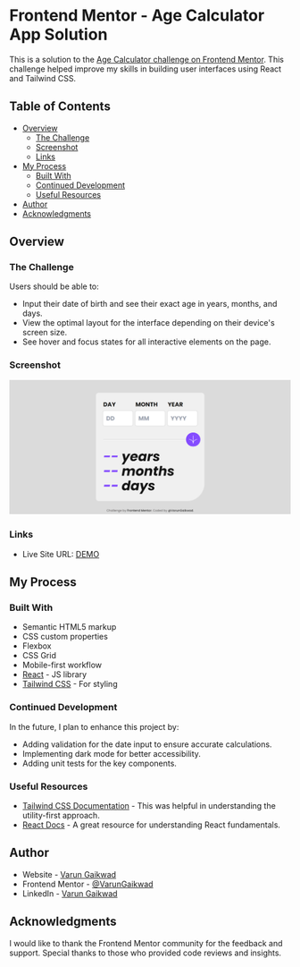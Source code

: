 # Frontend Mentor - Age Calculator App Solution

This is a solution to the [Age Calculator challenge on Frontend Mentor](https://www.frontendmentor.io/challenges/age-calculator-app-dF9DFFpj-Q/hub). This challenge helped improve my skills in building user interfaces using React and Tailwind CSS.

## Table of Contents

- [Overview](#overview)
  - [The Challenge](#the-challenge)
  - [Screenshot](#screenshot)
  - [Links](#links)
- [My Process](#my-process)
  - [Built With](#built-with)
  - [Continued Development](#continued-development)
  - [Useful Resources](#useful-resources)
- [Author](#author)
- [Acknowledgments](#acknowledgments)

## Overview

### The Challenge

Users should be able to:

- Input their date of birth and see their exact age in years, months, and days.
- View the optimal layout for the interface depending on their device's screen size.
- See hover and focus states for all interactive elements on the page.

### Screenshot

![Age Calculator](./screenshot/image.png)

### Links

- Live Site URL: [DEMO](https://varungaikwad.github.io/age_calculator/)

## My Process

### Built With

- Semantic HTML5 markup
- CSS custom properties
- Flexbox
- CSS Grid
- Mobile-first workflow
- [React](https://reactjs.org/) - JS library
- [Tailwind CSS](https://tailwindcss.com/) - For styling

### Continued Development

In the future, I plan to enhance this project by:

- Adding validation for the date input to ensure accurate calculations.
- Implementing dark mode for better accessibility.
- Adding unit tests for the key components.

### Useful Resources

- [Tailwind CSS Documentation](https://tailwindcss.com/docs) - This was helpful in understanding the utility-first approach.
- [React Docs](https://reactjs.org/docs/getting-started.html) - A great resource for understanding React fundamentals.

## Author

- Website - [Varun Gaikwad](https://varungaikwad.github.io/portfolio/)
- Frontend Mentor - [@VarunGaikwad](https://www.frontendmentor.io/profile/VarunGaikwad)
- LinkedIn - [Varun Gaikwad](https://www.linkedin.com/in/varun-gaikwad/)

## Acknowledgments

I would like to thank the Frontend Mentor community for the feedback and support. Special thanks to those who provided code reviews and insights.
